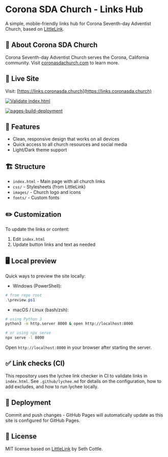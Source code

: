 # Corona SDA Church - Links Hub

A simple, mobile-friendly links hub for Corona Seventh-day Adventist Church, based on [LittleLink](https://github.com/sethcottle/littlelink).

## 🙏 About Corona SDA Church

Corona Seventh-day Adventist Church serves the Corona, California community. Visit [coronasdachurch.com](https://coronasdachurch.com/) to learn more.

## 🔗 Live Site

Visit: [https://links.coronasda.church](https://links.coronasda.church)

[![Validate index.html](https://github.com/glensouza/coronasda-links/actions/workflows/validate-index.yml/badge.svg)](https://github.com/glensouza/coronasda-links/actions/workflows/validate-index.yml)

[![pages-build-deployment](https://github.com/glensouza/coronasda-links/actions/workflows/pages/pages-build-deployment/badge.svg)](https://github.com/glensouza/coronasda-links/actions/workflows/pages/pages-build-deployment)

## 📱 Features

- Clean, responsive design that works on all devices
- Quick access to all church resources and social media
- Light/Dark theme support

## 🏗️ Structure

- `index.html` - Main page with all church links
- `css/` - Stylesheets (from LittleLink)
- `images/` - Church logo and icons
- `fonts/` - Custom fonts

## ✏️ Customization

To update the links or content:

1. Edit `index.html`
1. Update button links and text as needed

## 🖥️ Local preview

Quick ways to preview the site locally:

- Windows (PowerShell):

```powershell
# from repo root
.\preview.ps1
```

- macOS / Linux (bash/zsh):

```bash
# using Python 3
python3 -m http.server 8000 & open http://localhost:8000

# or using npx serve
npx serve -l 8000
```

Open `http://localhost:8000` in your browser after starting the server.

## ✅ Link checks (CI)

This repository uses the lychee link checker in CI to validate links in `index.html`. See `.github/lychee.md` for details on the configuration, how to add excludes, and how to run lychee locally.

## 🚀 Deployment

Commit and push changes - GitHub Pages will automatically update as this site is configured for GitHub Pages.

## 📝 License

MIT license based on [LittleLink](https://github.com/sethcottle/littlelink) by Seth Cottle.
